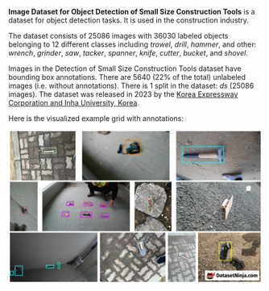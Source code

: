 **Image Dataset for Object Detection of Small Size Construction Tools** is a dataset for object detection tasks. It is used in the construction industry.

The dataset consists of 25086 images with 36030 labeled objects belonging to 12 different classes including *trowel*, *drill*, *hammer*, and other: *wrench*, *grinder*, *saw*, *tacker*, *spanner*, *knife*, *cutter*, *bucket*, and *shovel*.

Images in the Detection of Small Size Construction Tools dataset have bounding box annotations. There are 5640 (22% of the total) unlabeled images (i.e. without annotations). There is 1 split in the dataset: *ds* (25086 images). The dataset was released in 2023 by the [Korea Expressway Corporation and Inha University, Korea](https://link.springer.com/article/10.1007/s12205-023-1011-2#author-information).

Here is the visualized example grid with annotations:

<img src="https://github.com/dataset-ninja/small-size-construction-tools/raw/main/visualizations/horizontal_grid.png">
